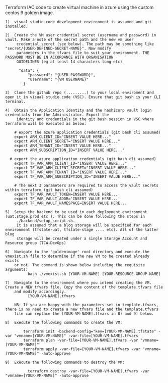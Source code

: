 Terraform IAC code to create virtual machine in azure using the custom centos 9 golden image.

    1)  visual studio code development environment is assumed and git installed. 

    2)  Create the VM user credential secret (username and password) in vault. Make a note of the secret path and the new vm user 
         credential secret (see below). The path may be something like "secret/{USER-DEFINED-SECRET-NAME}". Now modify 
         parameters in the tfvars file to suit your environment. THE PASSWORD MUST BE IN ACCORDANCE WITH ORGANISATION
         GUIDELINES (eg at least 14 characters long etc)

          "data": {
              "password": "{USER PASSWORD}",
              "username": "{VM USERNAME}"
            }

    3)  Clone the github repo (.........) to your local enviroment and open it in visual studio code (VSC). Ensure that git bash is your CLI terminal.

    4)  Obtain the Application Identity and the hashicorp vault login credentials from the Administrator. Export the 
         identity and credentials in the git bash session in VSC where terraform will be executed as below:

	    # export the azure application credentials (git bash cli assumed)
     	export ARM_CLIENT_ID="INSERT VALUE HERE..."
     	export ARM_CLIENT_SECRET="INSERT VALUE HERE..."
     	export ARM_TENANT_ID="INSERT VALUE HERE..."
     	export ARM_SUBSCRIPTION_ID="INSERT VALUE HERE..."

      # export the azure application credentials (git bash cli assumed)
     	export TF_VAR_ARM_CLIENT_ID="INSERT VALUE HERE..."
     	export TF_VAR_ARM_CLIENT_SECRET="INSERT VALUE HERE..."
     	export TF_VAR_ARM_TENANT_ID="INSERT VALUE HERE..."
     	export TF_VAR_ARM_SUBSCRIPTION_ID="INSERT VALUE HERE..."

     	# The next 3 parameters are required to access the vault secrets within terraform (git bash cli assumed)
     	export TF_VAR_VAULT_TOKEN=INSERT VALUE HERE...
     	export TF_VAR_VAULT_ADDR='INSERT VALUE HERE...'
    	export TF_VAR_VAULT_NAMESPACE=INSERT VALUE HERE...

    5)  Setup the backend to be used in each deployment environment (uat,stage,prod etc ). This can be done following the steps in   
         ./backend/setup_script.sh. 
         It is assumed that a blog storage will be specified for each environment (tfstate-uat, tfstate-stage .... etc). All of the latter blog 
         storage will be created under a single Storage Account and Resource group (TCW-DevOps)

    6)  Navigate to the 'goldenimage' root directory and execute the vmexist.sh file to determine if the new VM to be created already exists 
        or not. The command is shown below including the requisite arguments:
	          bash ./vmexist.sh [YOUR-VM-NAME] [YOUR-RESOURCE-GROUP-NAME]

    7)  Navigate to the environment where you intend creating the VM. Create a NEW tfvars file. Copy the content of the template.tfvars file 
        and modify accordingly.
	          [YOUR-VM-NAME].tfvars

        NB: If you are happy with the parameters set in template.tfvars, there is no need to create a new tfvars file and the template.tfvars
        file can replace the [YOUR-VM-NAME].tfvars in 8) and 9) below.

    8)  Execute the following commands to create the VM:
	
            terraform init -backend-config="key=[YOUR-VM-NAME].tfstate" -var "vmname=[YOUR-VM-NAME]" -var-file=[YOUR-VM-NAME].tfvars
            terraform plan -var-file=[YOUR-VM-NAME].tfvars -var "vmname=[YOUR-VM-NAME]"
            terraform apply -var-file=[YOUR-VM-NAME].tfvars -var "vmname=[YOUR-VM-NAME]" -auto-approve

    9)  Execute the following commands to destroy the VM:

	          terraform destroy -var-file=[YOUR-VM-NAME].tfvars -var "vmname=[YOUR-VM-NAME]" -auto-approve